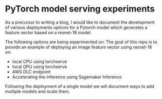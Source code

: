 # PyTorch model serving experiments

As a precursor to writing a blog, I would like to document the development of 
various deployments options for a Pytorch model which generates a feature vector 
based on a resnet-18 model.

The following options are being experimented on:
The goal of this repo is to provide an example of deploying an image feature vector using resnet-18 on:
- local CPU using torchserve
- local GPU using torchserve
- AWS DLC endpoint
- Accelerating the inference using Sagemaker Inference

Following the deployment of a single model we will document ways to add multiple 
models and scale them.
